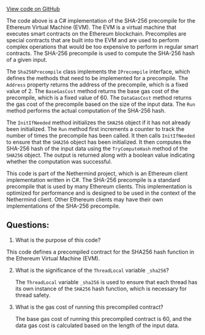 [View code on GitHub](https://github.com/NethermindEth/nethermind/src/Nethermind/Nethermind.Evm/Precompiles/Sha256Precompile.cs)

The code above is a C# implementation of the SHA-256 precompile for the Ethereum Virtual Machine (EVM). The EVM is a virtual machine that executes smart contracts on the Ethereum blockchain. Precompiles are special contracts that are built into the EVM and are used to perform complex operations that would be too expensive to perform in regular smart contracts. The SHA-256 precompile is used to compute the SHA-256 hash of a given input.

The `Sha256Precompile` class implements the `IPrecompile` interface, which defines the methods that need to be implemented for a precompile. The `Address` property returns the address of the precompile, which is a fixed value of 2. The `BaseGasCost` method returns the base gas cost of the precompile, which is a fixed value of 60. The `DataGasCost` method returns the gas cost of the precompile based on the size of the input data. The `Run` method performs the actual computation of the SHA-256 hash.

The `InitIfNeeded` method initializes the `SHA256` object if it has not already been initialized. The `Run` method first increments a counter to track the number of times the precompile has been called. It then calls `InitIfNeeded` to ensure that the `SHA256` object has been initialized. It then computes the SHA-256 hash of the input data using the `TryComputeHash` method of the `SHA256` object. The output is returned along with a boolean value indicating whether the computation was successful.

This code is part of the Nethermind project, which is an Ethereum client implementation written in C#. The SHA-256 precompile is a standard precompile that is used by many Ethereum clients. This implementation is optimized for performance and is designed to be used in the context of the Nethermind client. Other Ethereum clients may have their own implementations of the SHA-256 precompile.
## Questions: 
 1. What is the purpose of this code?
   
   This code defines a precompiled contract for the SHA256 hash function in the Ethereum Virtual Machine (EVM).

2. What is the significance of the `ThreadLocal` variable `_sha256`?
   
   The `ThreadLocal` variable `_sha256` is used to ensure that each thread has its own instance of the `SHA256` hash function, which is necessary for thread safety.

3. What is the gas cost of running this precompiled contract?
   
   The base gas cost of running this precompiled contract is 60, and the data gas cost is calculated based on the length of the input data.